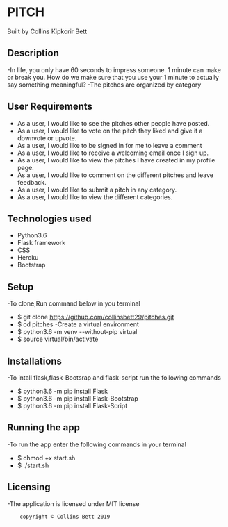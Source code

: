 # PITCH
Built by Collins Kipkorir Bett

## Description 
-In life, you only have 60 seconds to impress someone. 1 minute can make or break you. How do we make sure that you use your 1 minute to actually say something meaningful?
-The pitches are organized by category

## User Requirements
* As a user, I would like to see the pitches other people have posted.
* As a user, I would like to vote on the pitch they liked and give it a downvote or upvote.
* As a user, I would like to be signed in for me to leave a comment
* As a user, I would like to receive a welcoming email once I sign up.
* As a user, I would like to view the pitches I have created in my profile page.
* As a user, I would like to comment on the different pitches and leave feedback.
* As a user, I would like to submit a pitch in any category.
* As a user, I would like to view the different categories.

## Technologies used
* Python3.6
* Flask framework
* CSS
* Heroku
* Bootstrap

## Setup
-To clone,Run command below in you terminal 
* $ git clone https://github.com/collinsbett29/pitches.git
* $ cd pitches
-Create a virtual environment
* $ python3.6 -m venv --without-pip virtual 
* $ source virtual/bin/activate

## Installations
-To intall flask,flask-Bootsrap and flask-script run the following commands
* $ python3.6 -m pip install Flask    
* $ python3.6 -m pip install Flask-Bootstrap
* $ python3.6 -m pip install Flask-Script

## Running the app 
-To run the app enter the following commands in your terminal
* $ chmod +x start.sh
* $ ./start.sh

## Licensing
-The application is licensed under MIT license

        copyright © Collins Bett 2019


